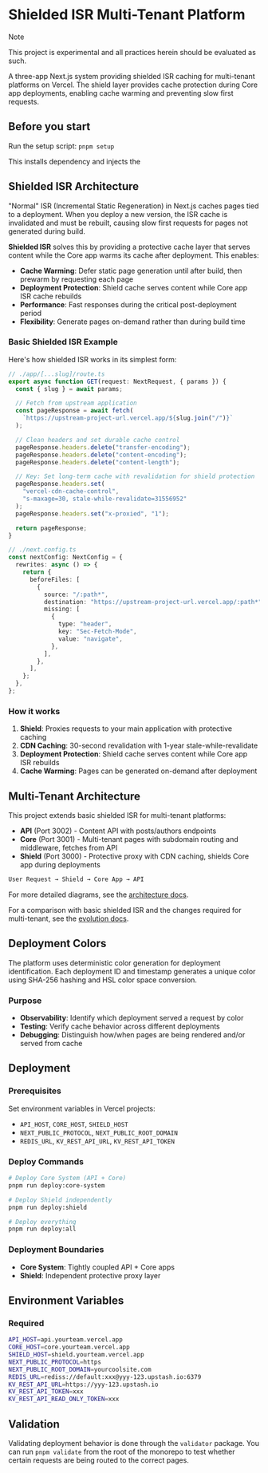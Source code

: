# Shielded ISR Multi-Tenant Platform

> [!NOTE]
> This project is experimental and all practices herein should be evaluated as such.

A three-app Next.js system providing shielded ISR caching for multi-tenant platforms on Vercel. The shield layer provides cache protection during Core app deployments, enabling cache warming and preventing slow first requests.

## Before you start

Run the setup script: `pnpm setup`

This installs dependency and injects the

## Shielded ISR Architecture

"Normal" ISR (Incremental Static Regeneration) in Next.js caches pages tied to a deployment. When you deploy a new version, the ISR cache is invalidated and must be rebuilt, causing slow first requests for pages not generated during build.

**Shielded ISR** solves this by providing a protective cache layer that serves content while the Core app warms its cache after deployment. This enables:

- **Cache Warming**: Defer static page generation until after build, then prewarm by requesting each page
- **Deployment Protection**: Shield cache serves content while Core app ISR cache rebuilds
- **Performance**: Fast responses during the critical post-deployment period
- **Flexibility**: Generate pages on-demand rather than during build time

### Basic Shielded ISR Example

Here's how shielded ISR works in its simplest form:

```typescript
// ./app/[...slug]/route.ts
export async function GET(request: NextRequest, { params }) {
  const { slug } = await params;

  // Fetch from upstream application
  const pageResponse = await fetch(
    `https://upstream-project-url.vercel.app/${slug.join("/")}`
  );

  // Clean headers and set durable cache control
  pageResponse.headers.delete("transfer-encoding");
  pageResponse.headers.delete("content-encoding");
  pageResponse.headers.delete("content-length");

  // Key: Set long-term cache with revalidation for shield protection
  pageResponse.headers.set(
    "vercel-cdn-cache-control",
    "s-maxage=30, stale-while-revalidate=31556952"
  );
  pageResponse.headers.set("x-proxied", "1");

  return pageResponse;
}
```

```typescript
// ./next.config.ts
const nextConfig: NextConfig = {
  rewrites: async () => {
    return {
      beforeFiles: [
        {
          source: "/:path*",
          destination: "https://upstream-project-url.vercel.app/:path*",
          missing: [
            {
              type: "header",
              key: "Sec-Fetch-Mode",
              value: "navigate",
            },
          ],
        },
      ],
    };
  },
};
```

### How it works

1. **Shield**: Proxies requests to your main application with protective caching
2. **CDN Caching**: 30-second revalidation with 1-year stale-while-revalidate
3. **Deployment Protection**: Shield cache serves content while Core app ISR rebuilds
4. **Cache Warming**: Pages can be generated on-demand after deployment

## Multi-Tenant Architecture

This project extends basic shielded ISR for multi-tenant platforms:

- **API** (Port 3002) - Content API with posts/authors endpoints
- **Core** (Port 3001) - Multi-tenant pages with subdomain routing and middleware, fetches from API
- **Shield** (Port 3000) - Protective proxy with CDN caching, shields Core app during deployments

```txt
User Request → Shield → Core App → API
```

For more detailed diagrams, see the [architecture docs](docs/ARCHITECTURE.md).

For a comparison with basic shielded ISR and the changes required for multi-tenant, see the [evolution docs](docs/EVOLUTION.md).

## Deployment Colors

The platform uses deterministic color generation for deployment identification. Each deployment ID and timestamp generates a unique color using SHA-256 hashing and HSL color space conversion.

### Purpose

- **Observability**: Identify which deployment served a request by color
- **Testing**: Verify cache behavior across different deployments
- **Debugging**: Distinguish how/when pages are being rendered and/or served from cache

## Deployment

### Prerequisites

Set environment variables in Vercel projects:

- `API_HOST`, `CORE_HOST`, `SHIELD_HOST`
- `NEXT_PUBLIC_PROTOCOL`, `NEXT_PUBLIC_ROOT_DOMAIN`
- `REDIS_URL`, `KV_REST_API_URL`, `KV_REST_API_TOKEN`

### Deploy Commands

```bash
# Deploy Core System (API + Core)
pnpm run deploy:core-system

# Deploy Shield independently
pnpm run deploy:shield

# Deploy everything
pnpm run deploy:all
```

### Deployment Boundaries

- **Core System**: Tightly coupled API + Core apps
- **Shield**: Independent protective proxy layer

## Environment Variables

### Required

```bash
API_HOST=api.yourteam.vercel.app
CORE_HOST=core.yourteam.vercel.app
SHIELD_HOST=shield.yourteam.vercel.app
NEXT_PUBLIC_PROTOCOL=https
NEXT_PUBLIC_ROOT_DOMAIN=yourcoolsite.com
REDIS_URL=rediss://default:xxx@yyy-123.upstash.io:6379
KV_REST_API_URL=https://yyy-123.upstash.io
KV_REST_API_TOKEN=xxx
KV_REST_API_READ_ONLY_TOKEN=xxx
```

## Validation

Validating deployment behavior is done through the `validator` package. You can run `pnpm validate` from the root of the monorepo to test whether certain requests are being routed to the correct pages.
